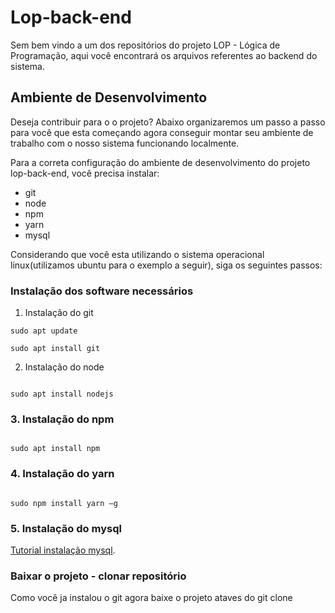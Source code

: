 # Lop-back-end

Sem bem vindo a um dos repositórios do projeto LOP - Lógica de Programação, aqui você encontrará os arquivos referentes ao backend do sistema.

## Ambiente de Desenvolvimento

Deseja contribuir para o o projeto? Abaixo organizaremos um passo a passo para você que esta começando agora conseguir montar seu ambiente de trabalho com o nosso sistema funcionando localmente.

Para a correta configuração do ambiente de desenvolvimento do projeto lop-back-end, você precisa instalar:

* git
* node
* npm
* yarn
* mysql 


Considerando que você esta utilizando o sistema operacional linux(utilizamos ubuntu para o exemplo a seguir), siga os seguintes passos:

### Instalação dos software necessários

1. Instalação do git

```
sudo apt update

sudo apt install git

```
2. Instalação do node

``` 

sudo apt install nodejs

``` 
### 3. Instalação do npm
``` 

sudo apt install npm

``` 

### 4. Instalação do yarn
``` 

sudo npm install yarn –g

``` 

### 5. Instalação do mysql

[Tutorial instalação mysql](https://www.digitalocean.com/community/tutorials/como-instalar-o-mysql-no-ubuntu-18-04-pt).


### Baixar o projeto - clonar repositório

Como você ja instalou o git agora  baixe o projeto ataves do git clone

```


```



